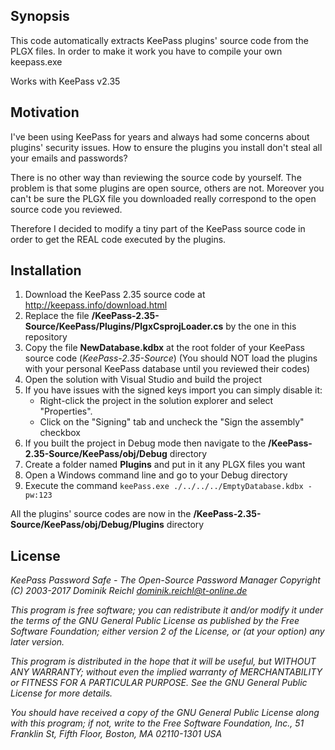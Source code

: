 ## Synopsis

This code automatically extracts KeePass plugins' source code from the PLGX files. 
In order to make it work you have to compile your own keepass.exe

Works with KeePass v2.35

## Motivation

I've been using KeePass for years and always had some concerns about plugins' security issues. How to ensure the plugins you install don't steal all your emails and passwords?

There is no other way than reviewing the source code by yourself. 
The problem is that some plugins are open source, others are not. Moreover you can't be sure the PLGX file you downloaded really correspond to the open source code you reviewed.

Therefore I decided to modify a tiny part of the KeePass source code in order to get the REAL code executed by the plugins.

## Installation

1) Download the KeePass 2.35 source code at http://keepass.info/download.html
2) Replace the file **/KeePass-2.35-Source/KeePass/Plugins/PlgxCsprojLoader.cs** by the one in this repository
3) Copy the file **NewDatabase.kdbx** at the root folder of your KeePass source code (*KeePass-2.35-Source*) 
   (You should NOT load the plugins with your personal KeePass database until you reviewed their codes)
4) Open the solution with Visual Studio and build the project
5) If you have issues with the signed keys import you can simply disable it:
	- Right-click the project in the solution explorer and select "Properties".
	- Click on the "Signing" tab and uncheck the "Sign the assembly" checkbox
6) If you built the project in Debug mode then navigate to the **/KeePass-2.35-Source/KeePass/obj/Debug** directory
7) Create a folder named **Plugins** and put in it any PLGX files you want
8) Open a Windows command line and go to your Debug directory
9) Execute the command `keePass.exe ./../../../EmptyDatabase.kdbx -pw:123`

All the plugins' source codes are now in the **/KeePass-2.35-Source/KeePass/obj/Debug/Plugins** directory

## License

*KeePass Password Safe - The Open-Source Password Manager*
*Copyright (C) 2003-2017 Dominik Reichl <dominik.reichl@t-online.de>*

*This program is free software; you can redistribute it and/or modify*
*it under the terms of the GNU General Public License as published by*
*the Free Software Foundation; either version 2 of the License, or*
*(at your option) any later version.*

*This program is distributed in the hope that it will be useful,*
*but WITHOUT ANY WARRANTY; without even the implied warranty of*
*MERCHANTABILITY or FITNESS FOR A PARTICULAR PURPOSE.  See the*
*GNU General Public License for more details.*

*You should have received a copy of the GNU General Public License*
*along with this program; if not, write to the Free Software*
*Foundation, Inc., 51 Franklin St, Fifth Floor, Boston, MA  02110-1301  USA*
